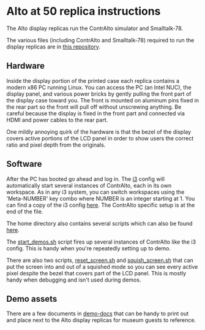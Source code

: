 # Alto at 50 replica instructions

The Alto display replicas run the ContrAlto simulator and Smalltalk-78. 

The various files (including ContrAlto and Smalltalk-78) required to run the display replicas are in [this repository](https://github.com/codefrau/alto50/).

## Hardware

Inside the display portion of the printed case each replica contains a modern x86 PC running Linux. You can access the PC (an Intel NUC), the display panel, and various power bricks by gently pulling the front part of the display case toward you. The front is mounted on aluminum pins fixed in the rear part so the front will pull off without unscrewing anything. Be careful because the display is fixed in the front part and connected via HDMI and power cables to the rear part.

One mildly annoying quirk of the hardware is that the bezel of the display covers active portions of the LCD panel in order to show users the correct ratio and pixel depth from the originals.

## Software

After the PC has booted go ahead and log in. The [i3](https://i3wm.org/) config will automatically start several instances of ContrAlto, each in its own workspace. As in any i3 system, you can switch workspaces using the 'Meta-NUMBER' key combo where NUMBER is an integer starting at 1. You can find a copy of the i3 config [here](https://github.com/codefrau/alto50/blob/main/configs/i3-config). The ContrAlto specific setup is at the end of the file.

The home directory also contains several scripts which can also be found [here](https://github.com/codefrau/alto50/tree/main/scripts).

The [start_demos.sh](https://github.com/codefrau/alto50/blob/main/scripts/start_demos.sh) script fires up several instances of ContrAlto like the i3 config. This is handy when you're repeatedly setting up to demo.

There are also two scripts, [reset_screen.sh](https://github.com/codefrau/alto50/blob/main/scripts/reset_screen.sh) and [squish_screen.sh](https://github.com/codefrau/alto50/blob/main/scripts/squish_screen.sh) that can put the screen into and out of a squished mode so you can see every active pixel despite the bezel that covers part of the LCD panel. This is mostly handy when debugging and isn't used during demos.

## Demo assets

There are a few documents in [demo-docs](https://github.com/codefrau/alto50/tree/main/demo-docs) that can be handy to print out and place next to the Alto display replicas for museum guests to reference.

